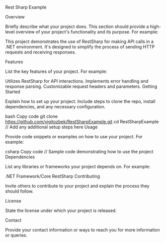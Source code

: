 Rest Sharp Example

Overview

Briefly describe what your project does. This section should provide a high-level overview of your project's functionality and its purpose. For example:

This project demonstrates the use of RestSharp for making API calls in a .NET environment. It's designed to simplify the process of sending HTTP requests and receiving responses.

Features

List the key features of your project. For example:

Utilizes RestSharp for API interactions.
Implements error handling and response parsing.
Customizable request headers and parameters.
Getting Started

Explain how to set up your project. Include steps to clone the repo, install dependencies, and any necessary configuration.

bash
Copy code
git clone https://github.com/yigitozbek/RestSharpExample.git
cd RestSharpExample
// Add any additional setup steps here
Usage

Provide code snippets or examples on how to use your project. For example:

csharp
Copy code
// Sample code demonstrating how to use the project
Dependencies

List any libraries or frameworks your project depends on. For example:

.NET Framework/Core
RestSharp
Contributing

Invite others to contribute to your project and explain the process they should follow.

License

State the license under which your project is released.

Contact

Provide your contact information or ways to reach you for more information or queries.


